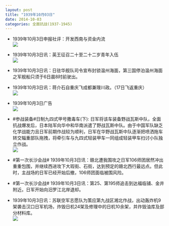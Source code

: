 ```yaml
---
layout: post
title: "1939年10月03日"
date: 2014-10-03
categories: 全面抗战(1937-1945)
---
```


<meta name="referrer" content="no-referrer" />

- 1939年10月3日申报社评：开发西南与资金内流 <br/><img src="https://ww2.sinaimg.cn/large/aca367d8jw1ekybg3bxzyj20od0yj1cv.jpg" />

- 1939年10月3日讯：英王征召二十至二十二岁青年入伍 <br/><img src="https://ww1.sinaimg.cn/large/aca367d8jw1eky9pyo4ujj202f0900t5.jpg" />

- 1939年10月3日讯：日驻华舰队司令宣布封锁温州海面，第三国停泊温州海面之军舰船只须于6日晨8时前驶出。 

- 1939年10月3日讯：蒋介石自重庆飞成都兼理川政。（17日飞返重庆） <br/><img src="https://ww2.sinaimg.cn/large/aca367d8jw1ekxu4eivwhj20ci0fudgf.jpg" />

- 1939年10月3日广告 <br/><img src="https://ww2.sinaimg.cn/large/aca367d8jw1ekxsdiem86j20km0gowic.jpg" />

- #参战装备#日制九四式甲号撒毒车(下): 日军将该车装备野战瓦斯中队，全面抗战爆发后，日本陆军向华中和华南派遣了野战瓦斯中队。由于中国军队缺乏化学战能力且日军前期作战较为顺利，日军在华野战瓦斯中队逐渐把喷洒拖车转交辎重部队拖拽，将牵引车与九四式轻装甲车一同组成轻装甲车扫讨小队独立作战。 <br/><img src="https://ww3.sinaimg.cn/large/aca367d8jw1ekxqn15nsij20lj0epdj2.jpg" />

- #第一次长沙会战# 1939年10月3日讯：赣北遭我围攻之日军106师团居然冲出重重包围，并继续西进攻下大瑕街、石街，达到预定的赣北西行最远点。但此时，主战场的日军已经开始后撤，106师团面临被围风险。 

- #第一次长沙会战# 1939年10月3日讯：第25、第195师追击到达福临铺、金井附近。日军开始向汨罗江北岸退却。 

- 1939年10月3日讯：苏联空军志愿队为策应第九战区湘北作战，出动轰炸机9架袭击汉口日军机场，炸毁日机24架及修理中的日机10余架，并炸毁油库及部分材料库。 <br/><img src="https://ww4.sinaimg.cn/large/aca367d8jw1ekxlfl2u9oj20b40elmz1.jpg" />

